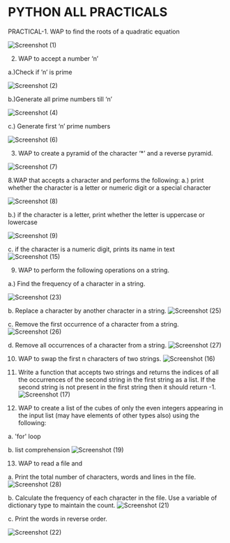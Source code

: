 
# PYTHON ALL PRACTICALS 


PRACTICAL-1. WAP to find the roots of a quadratic equation

![Screenshot (1)](https://github.com/user-attachments/assets/045f4855-53de-493f-8295-ea2ed2c9da99)

2. WAP to accept a number ‘n’

a.)Check if ’n’ is prime

![Screenshot (2)](https://github.com/user-attachments/assets/4f12106b-7d02-49c5-9151-177919c02d7f)


    
b.)Generate all prime numbers till ‘n’

![Screenshot (4)](https://github.com/user-attachments/assets/f885537d-38d2-4ccf-8f89-f7cd6a8a69bc)

c.) Generate first ‘n’ prime numbers


![Screenshot (6)](https://github.com/user-attachments/assets/d410cefb-f37d-4009-b5cc-29f93d7f268a)






3. WAP to create a pyramid of the character ‘*’ and a reverse pyramid.


![Screenshot (7)](https://github.com/user-attachments/assets/9b86c73f-ebba-4c0a-a1ff-08ee764e88f3)


8.WAP that accepts a character and performs the following:
a.) print whether the character is a letter or numeric digit or a special character


![Screenshot (8)](https://github.com/user-attachments/assets/7449f850-2d5d-48e9-bc5e-53676338b982)



b.) if the character is a letter, print whether the letter is uppercase or lowercase

![Screenshot (9)](https://github.com/user-attachments/assets/7bbed36f-efe1-4830-8190-cde974894aa2)


c. if the character is a numeric digit, prints its name in text
![Screenshot (15)](https://github.com/user-attachments/assets/88e05cf5-dfc4-4d18-a570-d18c8efc9041)



9. WAP to perform the following operations on a string.

  a.) Find the frequency of a character in a string.
  
![Screenshot (23)](https://github.com/user-attachments/assets/1be6875f-4114-49fe-8554-47f7592a674f)



b. Replace a character by another character in a string.
![Screenshot (25)](https://github.com/user-attachments/assets/6510af71-d615-4104-9d8b-d74ab6a3f012)




c. Remove the first occurrence of a character from a string.
![Screenshot (26)](https://github.com/user-attachments/assets/2626b4c2-0a6c-4c8d-a566-eb132d4666fc)


d. Remove all occurrences of a character from a string.
![Screenshot (27)](https://github.com/user-attachments/assets/760e13d6-f51e-40d5-8e3f-e079178370f6)




10. WAP to swap the first n characters of two strings.
![Screenshot (16)](https://github.com/user-attachments/assets/d5db04c0-c4e8-4dbc-95b1-9f84d6461f2b)



11. Write a function that accepts two strings and returns the indices of all the occurrences of 
the second string in the first string as a list. If the second string is not present in the first 
string then it should return -1.
![Screenshot (17)](https://github.com/user-attachments/assets/9c181952-737a-448e-99ad-50334643272b)





12. WAP to create a list of the cubes of only the even integers appearing in the input list 
(may have elements of other types also) using the following:

a. 'for' loop



b. list comprehension
![Screenshot (19)](https://github.com/user-attachments/assets/fa3425d9-61dc-4703-bacc-6051b019fbf6)




13. WAP to read a file and    

a. Print the total number of characters, words and lines in the file.
![Screenshot (28)](https://github.com/user-attachments/assets/3c671184-8975-437f-9265-bd85f17d56bd)


b. Calculate the frequency of each character in the file. Use a variable of dictionary 
type to maintain the count.
![Screenshot (21)](https://github.com/user-attachments/assets/ebb60ab5-2f7a-46e1-91af-cfa051afbe06)



c. Print the words in reverse order.

![Screenshot (22)](https://github.com/user-attachments/assets/719e6589-d893-48fe-8c55-3adac3e04f7d)












